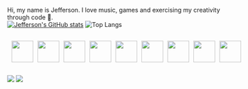   Hi, my name is Jefferson. I love music, games and exercising my creativity through code 💚.  
[![Jefferson's GitHub stats](https://github-readme-stats.vercel.app/api?username=jefferson13t&show_icons=true&theme=gotham&rank_icon=github&layout=compact)](https://github.com/anuraghazra/github-readme-stats)
![Top Langs](https://github-readme-stats.vercel.app/api/top-langs/?username=jefferson13t&size_weight=0.5&count_weight=0.5&theme=gotham&layout=compact)

##
<div style="display: flex; gap: 10px"><br>
  <img style="height:50px" src="https://cdn.jsdelivr.net/gh/devicons/devicon/icons/javascript/javascript-original.svg" />
  <img style="height:50px" src="https://cdn.jsdelivr.net/gh/devicons/devicon/icons/nodejs/nodejs-original.svg" />
  <img style="height:50px" src="https://cdn.jsdelivr.net/gh/devicons/devicon/icons/react/react-original.svg" />
  <img style="height:50px" src="https://cdn.jsdelivr.net/gh/devicons/devicon/icons/typescript/typescript-original.svg" />
  <img style="height:50px" src="https://cdn.jsdelivr.net/gh/devicons/devicon/icons/html5/html5-original.svg" />
  <img style="height:50px" src="https://cdn.jsdelivr.net/gh/devicons/devicon/icons/css3/css3-original.svg" />
  <img style="height:50px" src="https://cdn.jsdelivr.net/gh/devicons/devicon/icons/csharp/csharp-original.svg" />
  <img style="height:50px" src="https://cdn.jsdelivr.net/gh/devicons/devicon/icons/figma/figma-original.svg" />
  <img style="height:50px" src="https://cdn.jsdelivr.net/gh/devicons/devicon/icons/php/php-original.svg" />

</div>

##

  <a href="https://www.linkedin.com/in/jefferson-souuza" target="_blank"><img src="https://img.shields.io/badge/-LinkedIn-%230077B5?style=for-the-badge&logo=linkedin&logoColor=white" target="_blank"></a> 
  <a href="https://instagram.com/jeffpsou" target="_blank"><img src="https://img.shields.io/badge/-Instagram-%23E4405F?style=for-the-badge&logo=instagram&logoColor=white" target="_blank"></a>
  
<!---
Jefferson13t/Jefferson13t is a ✨ special ✨ repository because its `README.md` (this file) appears on your GitHub profile.
You can click the Preview link to take a look at your changes.
--->
